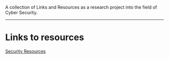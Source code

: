 
A collection of Links and Resources as a research project into the field of Cyber Security.

---
# Links to resources
[Security Resources](Security_Resources.md)
